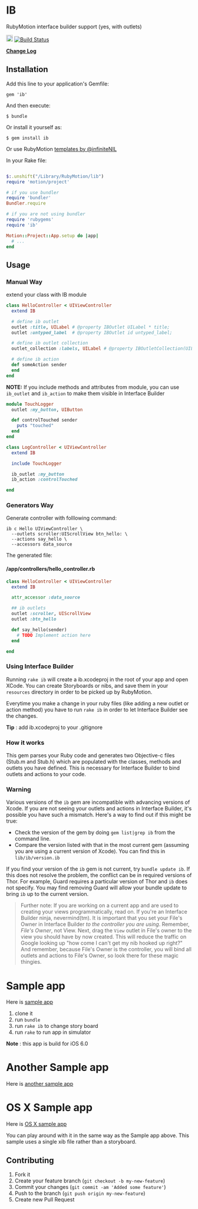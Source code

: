 # IB

RubyMotion interface builder support (yes, with outlets)

<a href='http://spellhub.com/projects/project/7'><img src="http://spellhub.com/projects/status/7" height="18"></a>
[![Build Status](https://travis-ci.org/yury/ib.png?branch=master)](https://travis-ci.org/yury/ib)

[**Change Log**](https://github.com/yury/ib/wiki/Change-Log)

## Installation

Add this line to your application's Gemfile:

    gem 'ib'

And then execute:

    $ bundle

Or install it yourself as:

    $ gem install ib

Or use RubyMotion [templates by @infiniteNIL](https://github.com/infiniteNIL/RubyMotionTemplates)

In your Rake file:

```ruby

$:.unshift("/Library/RubyMotion/lib")
require 'motion/project'

# if you use bundler
require 'bundler'
Bundler.require

# if you are not using bundler
require 'rubygems'
require 'ib'

Motion::Project::App.setup do |app|
  # ...
end

```

## Usage

### Manual Way

extend your class with IB module

```ruby
class HelloController < UIViewController
  extend IB

  # define ib outlet
  outlet :title, UILabel # @property IBOutlet UILabel * title;
  outlet :untyped_label  # @property IBOutlet id untyped_label;

  # define ib outlet collection
  outlet_collection :labels, UILabel # @property IBOutletCollection(UILabel) NSArray * labels;

  # define ib action
  def someAction sender
  end
end
```

**NOTE:** If you include methods and attributes from module, you can use `ib_outlet` and `ib_action` to make them visible in Interface Builder

```ruby
module TouchLogger
  outlet :my_button, UIButton

  def controlTouched sender
    puts "touched"
  end
end

class LogController < UIViewController
  extend IB

  include TouchLogger

  ib_outlet :my_button
  ib_action :controlTouched

end
```

### Generators Way
Generate controller with folllowing command:

```
ib c Hello UIViewController \
  --outlets scroller:UIScrollView btn_hello: \
  --actions say_hello \
  --accessors data_source
```

The generated file:

#### /app/controllers/hello_controller.rb
```ruby
class HelloController < UIViewController
  extend IB

  attr_accessor :data_source

  ## ib outlets
  outlet :scroller, UIScrollView
  outlet :btn_hello

  def say_hello(sender)
    # TODO Implement action here
  end

end
```

### Using Interface Builder

Running `rake ib` will create a ib.xcodeproj in the root of your app and open XCode. You can create Storyboards or nibs, and save them in your `resources` directory in order to be picked up by RubyMotion.

Everytime you make a change in your ruby files (like adding a new outlet or action method) you have to run `rake ib` in order to let Interface Builder see the changes.

**Tip** : add ib.xcodeproj to your .gitignore

### How it works

This gem parses your Ruby code and generates two Objective-c files (Stub.m and Stub.h) which are populated with the classes, methods and outlets you have defined. This is necessary for Interface Builder to bind outlets and actions to your code.

### Warning

Various versions of the `ib` gem are incompatible with advancing versions of Xcode. If you are not seeing your outlets and actions in Interface Builder, it's possible you have such a mismatch. Here's a way to find out if this might be true:

* Check the version of the gem by doing `gem list|grep ib` from the command line.
* Compare the version listed with that in the most current gem (assuming you are using a current version of Xcode). You can find this in `lib/ib/version.ib`

If you find your version of the `ib` gem is not current, try `bundle update ib`. If this does not resolve the problem, the conflict can be in required versions of Thor. For example, Guard requires a particular version of Thor and `ib` does not specify. You may find removing Guard will allow your bundle update to bring `ib` up to the current version.

> Further note: If you are working on a current app and are used to creating your views programmatically, read on. If you're an Interface Builder ninja, nevermind(tm). It is important that you set your File's Owner in Interface Builder *to the controller you are using*. Remember, *File's Owner*, not View. Next, drag the `View` outlet in File's owner to the view you should have by now created. This will reduce the traffic on Google looking up "how come I can't get my nib hooked up right?" And remember, because File's Owner is the controller, you will bind all outlets and actions to File's Owner, so look there for these magic thingies.

# Sample app

Here is [sample app](https://github.com/yury/ibsample)

1. clone it
2. run `bundle`
3. run `rake ib` to change story board
4. run `rake` to run app in simulator

**Note** : this app is build for iOS 6.0

# Another Sample app

Here is [another sample app](https://github.com/hqmq/whereami)

# OS X Sample app

Here is [OS X sample app](https://github.com/MarkVillacampa/motion-osx-ib)

You can play around with it in the same way as the Sample app above. This sample uses a single xib file rather than a storyboard.

## Contributing

1. Fork it
2. Create your feature branch (`git checkout -b my-new-feature`)
3. Commit your changes (`git commit -am 'Added some feature'`)
4. Push to the branch (`git push origin my-new-feature`)
5. Create new Pull Request
